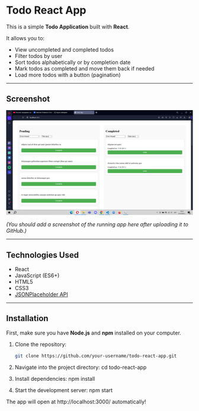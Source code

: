 # Todo React App

This is a simple **Todo Application** built with **React**.

It allows you to:
- View uncompleted and completed todos
- Filter todos by user
- Sort todos alphabetically or by completion date
- Mark todos as completed and move them back if needed
- Load more todos with a button (pagination)

---

## Screenshot

![Screenshot](./screenshot.png)

*(You should add a screenshot of the running app here after uploading it to GitHub.)*

---

## Technologies Used

- React
- JavaScript (ES6+)
- HTML5
- CSS3
- [JSONPlaceholder API](https://jsonplaceholder.typicode.com/)

---

##  Installation

First, make sure you have **Node.js** and **npm** installed on your computer.

1. Clone the repository:
   ```bash
   git clone https://github.com/your-username/todo-react-app.git

2. Navigate into the project directory:
   cd todo-react-app

3. Install dependencies:
   npm install

4. Start the development server:
   npm start

The app will open at http://localhost:3000/ automatically!
